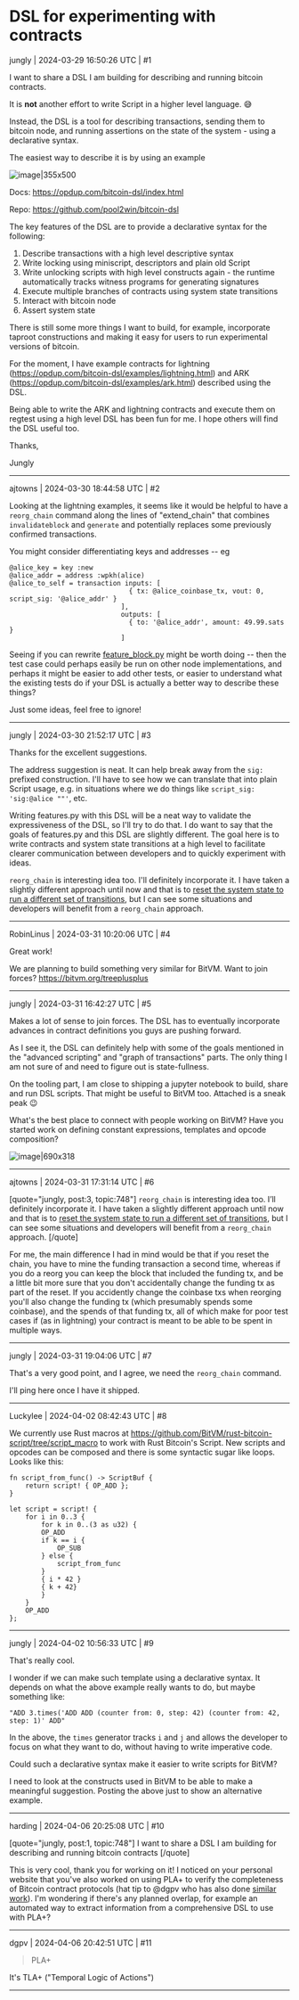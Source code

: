# DSL for experimenting with contracts

jungly | 2024-03-29 16:50:26 UTC | #1

I want to share a DSL I am building for describing and running bitcoin contracts.

It is **not** another effort to write Script in a higher level language. :sweat_smile:

Instead, the DSL is a tool for describing transactions, sending them to bitcoin node, and running assertions on the state of the system - using a declarative syntax.

The easiest way to describe it is by using an example

![image|355x500](upload://piNLDLRLnHgAhQ1bhLRKJiPLlZG.png)

Docs: https://opdup.com/bitcoin-dsl/index.html

Repo: https://github.com/pool2win/bitcoin-dsl

The key features of the DSL are to provide a declarative syntax for the following:

1. Describe transactions with a high level descriptive syntax 
2. Write locking using miniscript, descriptors and plain old Script
3. Write unlocking scripts with high level constructs again - the runtime automatically tracks witness programs for generating signatures
4. Execute multiple branches of contracts using system state transitions
5. Interact with bitcoin node
6. Assert system state

There is still some more things I want to build, for example, incorporate taproot constructions and making it easy for users to run experimental versions of bitcoin.

For the moment, I have example contracts for lightning (https://opdup.com/bitcoin-dsl/examples/lightning.html) and ARK (https://opdup.com/bitcoin-dsl/examples/ark.html) described using the DSL.

Being able to write the ARK and lightning contracts and execute them on regtest using a high level DSL has been fun for me. I hope others will find the DSL useful too.

Thanks,

Jungly

-------------------------

ajtowns | 2024-03-30 18:44:58 UTC | #2

Looking at the lightning examples, it seems like it would be helpful to have a `reorg_chain` command along the lines of "extend_chain" that combines `invalidateblock` and `generate` and potentially replaces some previously confirmed transactions.

You might consider differentiating keys and addresses -- eg

```raw
@alice_key = key :new 
@alice_addr = address :wpkh(alice)
@alice_to_self = transaction inputs: [
                              { tx: @alice_coinbase_tx, vout: 0, script_sig: '@alice_addr' }
                            ],
                            outputs: [
                              { to: '@alice_addr', amount: 49.99.sats }
                            ]
```

Seeing if you can rewrite [feature_block.py](https://github.com/bitcoin/bitcoin/blob/61de64df6790077857faba84796bb874b59c5d15/test/functional/feature_block.py) might be worth doing -- then the test case could perhaps easily be run on other node implementations, and perhaps it might be easier to add other tests, or easier to understand what the existing tests do if your DSL is actually a better way to describe these things?

Just some ideas, feel free to ignore!

-------------------------

jungly | 2024-03-30 21:52:17 UTC | #3

Thanks for the excellent suggestions.

The address suggestion is neat. It can help break away from the `sig:` prefixed construction. I'll have to see how we can translate that into plain Script usage, e.g. in situations where we do things like `script_sig: 'sig:@alice ""'`, etc.

Writing features.py with this DSL will be a neat way to validate the expressiveness of the DSL, so I'll try to do that. I do want to say that the goals of features.py and this DSL are slightly different. The goal here is to write contracts and system state transitions at a high level to facilitate clearer communication between developers and to quickly experiment with ideas.

`reorg_chain` is interesting idea too. I'll definitely incorporate it.  I have taken a slightly different approach until now and that is to [reset the system state to run a different set of transitions](https://opdup.com/bitcoin-dsl/overview/contract_branch_executions.html), but I can see some situations and developers will benefit from a `reorg_chain` approach.

-------------------------

RobinLinus | 2024-03-31 10:20:06 UTC | #4

Great work! 

We are planning to build something very similar for BitVM. Want to join forces? 
https://bitvm.org/treeplusplus

-------------------------

jungly | 2024-03-31 16:42:27 UTC | #5

Makes a lot of sense to join forces. The DSL has to eventually incorporate advances in contract definitions you guys are pushing forward.

As I see it, the DSL can definitely help with some of the goals mentioned in the "advanced scripting" and "graph of transactions" parts. The only thing I am not sure of and need to figure out is state-fullness.

On the tooling part, I am close to shipping a jupyter notebook to build, share and run DSL scripts. That might be useful to BitVM too. Attached is a sneak peak :wink: 

What's the best place to connect with people working on BitVM? Have you started work on defining constant expressions, templates and opcode composition?

![image|690x318](upload://nYm6o1wqrgpRM5OSXR5KpSjEZGz.png)

-------------------------

ajtowns | 2024-03-31 17:31:14 UTC | #6

[quote="jungly, post:3, topic:748"]
`reorg_chain` is interesting idea too. I’ll definitely incorporate it. I have taken a slightly different approach until now and that is to [reset the system state to run a different set of transitions](https://opdup.com/bitcoin-dsl/overview/contract_branch_executions.html), but I can see some situations and developers will benefit from a `reorg_chain` approach.
[/quote]

For me, the main difference I had in mind would be that if you reset the chain, you have to mine the funding transaction a second time, whereas if you do a reorg you can keep the block that included the funding tx, and be a little bit more sure that you don't accidentally change the funding tx as part of the reset. If you accidently change the coinbase txs when reorging you'll also change the funding tx (which presumably spends some coinbase), and the spends of that funding tx, all of which make for poor test cases if (as in lightning) your contract is meant to be able to be spent in multiple ways.

-------------------------

jungly | 2024-03-31 19:04:06 UTC | #7

That's a very good point, and I agree, we need the `reorg_chain` command.

I'll ping here once I have it shipped.

-------------------------

Luckylee | 2024-04-02 08:42:43 UTC | #8

We currently use Rust macros at https://github.com/BitVM/rust-bitcoin-script/tree/script_macro to work with Rust Bitcoin's Script.
New scripts and opcodes can be composed and there is some syntactic sugar like loops. Looks like this:
```
fn script_from_func() -> ScriptBuf {
    return script! { OP_ADD };
}

let script = script! {
    for i in 0..3 {
        for k in 0..(3 as u32) {
        OP_ADD
        if k == i {
            OP_SUB
        } else {
            script_from_func
        }
        { i * 42 }
        { k + 42}
        }
    }
    OP_ADD
};
```

-------------------------

jungly | 2024-04-02 10:56:33 UTC | #9

That's really cool.

I wonder if we can make such template using a declarative syntax. It depends on what the above example really wants to do, but maybe something like:

```
"ADD 3.times('ADD ADD (counter from: 0, step: 42) (counter from: 42, step: 1)' ADD"
```

In the above, the `times` generator tracks `i` and `j` and allows the developer to focus on what they want to do, without having to write imperative code.

Could such a declarative syntax make it easier to write scripts for BitVM?

I need to look at the constructs used in BitVM to be able to make a meaningful suggestion. Posting the above just to show an alternative example.

-------------------------

harding | 2024-04-06 20:25:08 UTC | #10

[quote="jungly, post:1, topic:748"]
I want to share a DSL I am building for describing and running bitcoin contracts
[/quote]

This is very cool, thank you for working on it!  I noticed on your personal website that you've also worked on using PLA+ to verify the completeness of Bitcoin contract protocols (hat tip to @dgpv who has also done [similar work](https://lists.linuxfoundation.org/pipermail/bitcoin-dev/2020-May/017866.html)).   I'm wondering if there's any planned overlap, for example an automated way to extract information from a comprehensive DSL to use with PLA+?

-------------------------

dgpv | 2024-04-06 20:42:51 UTC | #11

> PLA+

It's TLA+ ("Temporal Logic of Actions")

-------------------------

